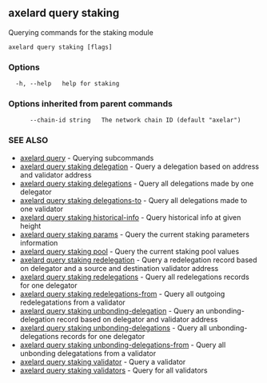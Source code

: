 ## axelard query staking

Querying commands for the staking module

```
axelard query staking [flags]
```

### Options

```
  -h, --help   help for staking
```

### Options inherited from parent commands

```
      --chain-id string   The network chain ID (default "axelar")
```

### SEE ALSO

- [axelard query](axelard_query.md)	 - Querying subcommands
- [axelard query staking delegation](axelard_query_staking_delegation.md)	 - Query a delegation based on address and validator address
- [axelard query staking delegations](axelard_query_staking_delegations.md)	 - Query all delegations made by one delegator
- [axelard query staking delegations-to](axelard_query_staking_delegations-to.md)	 - Query all delegations made to one validator
- [axelard query staking historical-info](axelard_query_staking_historical-info.md)	 - Query historical info at given height
- [axelard query staking params](axelard_query_staking_params.md)	 - Query the current staking parameters information
- [axelard query staking pool](axelard_query_staking_pool.md)	 - Query the current staking pool values
- [axelard query staking redelegation](axelard_query_staking_redelegation.md)	 - Query a redelegation record based on delegator and a source and destination validator address
- [axelard query staking redelegations](axelard_query_staking_redelegations.md)	 - Query all redelegations records for one delegator
- [axelard query staking redelegations-from](axelard_query_staking_redelegations-from.md)	 - Query all outgoing redelegatations from a validator
- [axelard query staking unbonding-delegation](axelard_query_staking_unbonding-delegation.md)	 - Query an unbonding-delegation record based on delegator and validator address
- [axelard query staking unbonding-delegations](axelard_query_staking_unbonding-delegations.md)	 - Query all unbonding-delegations records for one delegator
- [axelard query staking unbonding-delegations-from](axelard_query_staking_unbonding-delegations-from.md)	 - Query all unbonding delegatations from a validator
- [axelard query staking validator](axelard_query_staking_validator.md)	 - Query a validator
- [axelard query staking validators](axelard_query_staking_validators.md)	 - Query for all validators
